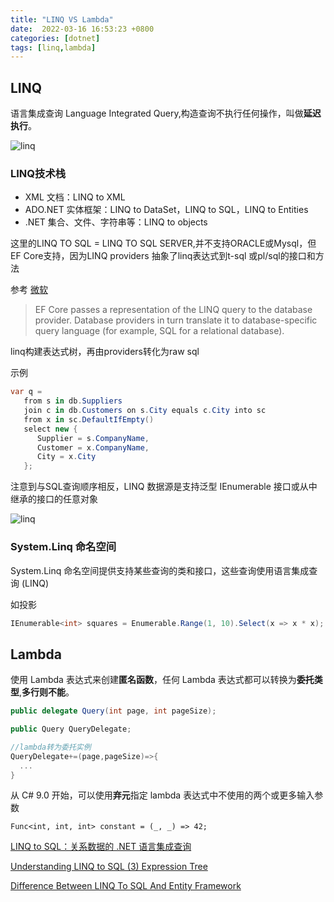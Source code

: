 ```yaml
---
title: "LINQ VS Lambda"
date:  2022-03-16 16:53:23 +0800
categories: [dotnet]
tags: [linq,lambda]
---
```


## LINQ

语言集成查询 Language Integrated Query,构造查询不执行任何操作，叫做**延迟执行**。

  ![linq](https://docs.microsoft.com/zh-cn/dotnet/framework/data/adonet/media/dpue-linqtoadonetoverview-bpuedev11.gif)

### LINQ技术栈

- XML 文档：LINQ to XML
- ADO.NET 实体框架：LINQ to DataSet，LINQ to SQL，LINQ to Entities
- .NET 集合、文件、字符串等：LINQ to objects


这里的LINQ TO SQL  = LINQ TO SQL SERVER,并不支持ORACLE或Mysql，但EF Core支持，因为LINQ providers 抽象了linq表达式到t-sql 或pl/sql的接口和方法


参考 [微软](https://docs.microsoft.com/en-us/ef/core/querying/)

> EF Core passes a representation of the LINQ query to the database provider. Database providers in turn translate it to database-specific query language (for example, SQL for a relational database).

linq构建表达式树，再由providers转化为raw sql


示例

```csharp
var q =
   from s in db.Suppliers
   join c in db.Customers on s.City equals c.City into sc
   from x in sc.DefaultIfEmpty()
   select new {
      Supplier = s.CompanyName,
      Customer = x.CompanyName,
      City = x.City
   };
```


注意到与SQL查询顺序相反，LINQ 数据源是支持泛型 IEnumerable<T> 接口或从中继承的接口的任意对象

![linq](https://docs.microsoft.com/zh-cn/dotnet/csharp/programming-guide/concepts/linq/media/introduction-to-linq-queries/linq-query-complete-operation.png)



### System.Linq 命名空间

System.Linq 命名空间提供支持某些查询的类和接口，这些查询使用语言集成查询 (LINQ)

如投影

```csharp
IEnumerable<int> squares = Enumerable.Range(1, 10).Select(x => x * x);
```


## Lambda

使用 Lambda 表达式来创建**匿名函数**，任何 Lambda 表达式都可以转换为**委托类型**,**多行则不能**。

```csharp
public delegate Query(int page, int pageSize);

public Query QueryDelegate;

//lambda转为委托实例
QueryDelegate+=(page,pageSize)=>{
  ...
}

```

从 C# 9.0 开始，可以使用**弃元**指定 lambda 表达式中不使用的两个或更多输入参数

`Func<int, int, int> constant = (_, _) => 42;`




[LINQ to SQL：关系数据的 .NET 语言集成查询](https://docs.microsoft.com/zh-cn/previous-versions/dotnet/articles/bb425822(v=msdn.10)#advanced-topics)

[Understanding LINQ to SQL (3) Expression Tree](https://weblogs.asp.net/dixin/understanding-linq-to-sql-3-expression-tree#:~:text=In%20LINQ%20to%20SQL%2C%20the%20expression%20trees%20are,to%20SQL%2C%20and%20all%20the%20other%20scenarios%20)

[Difference Between LINQ To SQL And Entity Framework](https://www.c-sharpcorner.com/blogs/different-between-linq-to-sql-and-entity-framework)
